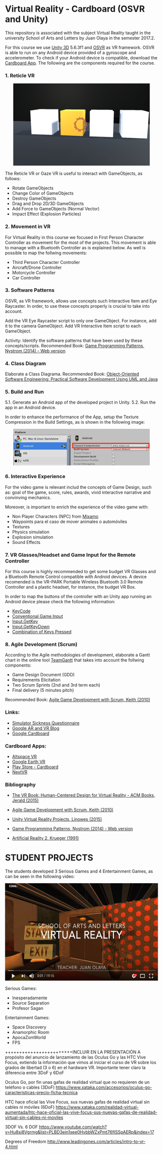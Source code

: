 # Virtual Reality - Cardboard  (OSVR and Unity)

This repository is associated with the subject Virtual Reality taught in the university School of Arts and Letters by Juan Olaya in the semester 2017.2. 

For this course we use [Unity 3D](https://unity3d.com/) 5.6.3f1 and [OSVR](https://github.com/OSVR/OSVR-Unity) as VR framework. OSVR is able to run on any Android device provided of a gyroscope and accelerometer. To check if your Android device is compatible, download the [Cardboard App](https://play.google.com/store/apps/details?id=com.google.samples.apps.cardboarddemo&hl=es_419). The following are the components required for the course.


### 1. Reticle VR

<p align="center">
  <a>
    <img src="Images/ReticleVR.png" width=450 height=270>
  </a>
</p>

The Reticle VR or Gaze VR is useful to interact with GameObjects, as follows:
- Rotate GameObjects
- Change Color of GameObjects
- Destroy GameObjects
- Drag and Drop 2D/3D GameObjects
- Add Force to GameObjects (Normal Vector)
- Impact Effect (Explosion Particles)

### 2. Movement in VR
For Virtual Reality in this course we focused in First Person Character Controller as movement for the most of the projects. This movement is able to manage with a Bluetooth Controller as is explained below. As well is possible to map the follwing movements:
- Third Person Character Controller
- Aircraft/Drone Controller
- Motorcycle Controller
- Car Controller

### 3. Software Patterns 
OSVR, as VR framework, allows use concepts such Interactive Item and Eye Raycaster. In order, to use these concepts properly is crucial to take into account.

Add the VR Eye Raycaster script to only one GameObject. For instance, add it to the camera GameObject.
Add VR Interactive Item script to each GameObject. 

Activity: Identify the software patterns that have been used by these concepts/scripts.
Recommended Book: [Game Programming Patterns, Nystrom (2014) - Web version](http://gameprogrammingpatterns.com/contents.html)

### 4. Class Diagram

Elaborate a Class Diagrama. Recommended Book: [Object-Oriented Software Engineering: Practical Software Development Using UML and Java](https://www.amazon.com/Object-Oriented-Software-Engineering-Practical-Development/dp/0077109082)

### 5. Build and Run
5.1. Generate an Android app of the developed project in Unity. 
5.2. Run the app in an Android device. 

In order to enhance the performance of the App, setup the Texture Compression in the Build Settings, as is shown in the following image:

<p align="center">
  <a>
    <img src="Images/BuildAndRun.png" width=450 height=120>
  </a>
</p>

### 6. Interactive Experience
For the video game is relevant includ the concepts of Game Design, such as: goal of the game, score, rules, awards, vivid interactive narrative and convinving mechanics.

Moreover, is important to enrich the experience of the video game with:

- Non Player Characters (NPC) from [Mixamo](https://www.mixamo.com)
- Waypoints para el caso de mover animales o automóviles
- Textures
- Physics simulation
- Explosion simulation
- Sound Effects 


### 7.  VR Glasses/Headset and Game Input for the Remote Controller 
For this course is highly recommended to get some budget VR Glasses and a Bluetooth Remote Control compatible with Android devices. A device recomended is the VR-PARK Portable Wireless Bluetooth 3.0 Remote Controller and a plastic headset, for instance, the budget VR Box.

In order to map the buttons of the controller with an Unity app running an Android device please check the following information:

- [KeyCode](https://docs.unity3d.com/ScriptReference/KeyCode.html)
- [Conventional Game Input](https://docs.unity3d.com/Manual/ConventionalGameInput.html)
- [Input.GetKey](https://docs.unity3d.com/ScriptReference/Input.GetKey.html)
- [Input.GetKeyDown](https://docs.unity3d.com/ScriptReference/Input.GetKeyDown.html)
- [Combination of Keys Pressed](https://answers.unity.com/questions/49285/how-can-i-get-a-combination-of-keys-pressed.html)

### 8. Agile Development (Scrum)
According to the Agile methodologies of development, elaborate a Gantt chart in the online tool [TeamGantt](https://www.teamgantt.com/) that takes into account the follwing components:
- Game Design Document (GDD)
- Requirements Elicitation
- Two Scrum Sprints (2nd and 3rd term each) 
- Final delivery (5 minutes pitch)

Recommended Book: [Agile Game Development with Scrum, Keith (2010)](https://www.amazon.com/Agile-Development-Scrum-Addison-Wesley-Signature/dp/0321618521/ref=sr_1_1?ie=UTF8&qid=1516825327&sr=8-1&keywords=agile+game+development+with+scrum)

### Links:
- [Simulator Sickness Questionnaire](http://w3.uqo.ca/cyberpsy/docs/qaires/ssq/SSQ_va.pdf)
- [Google AR and VR Blog](https://blog.google/products/google-vr/)
- [Google Cardboard](https://vr.google.com/cardboard/)

### Cardboard Apps:
- [Altspace VR](https://altvr.com/)
- [Google Earth VR](https://vr.google.com/earth/)
- [Play Store - Cardboard](https://play.google.com/store/apps/collection/promotion_3001527_cardboard_apps)
- [NextVR](https://www.nextvr.com/)

### Bibliography
- [The VR Book: Human-Centered Design for Virtual Reality - ACM Books, Jerald (2015)](https://www.amazon.com/VR-Book-Human-Centered-Virtual-Reality/dp/1970001127/ref=sr_1_1?ie=UTF8&qid=1516756592&sr=8-1&keywords=VR-Book-Human-Centered-Virtual-Reality)

- [Agile Game Development with Scrum, Keith (2010)](https://www.amazon.com/Agile-Development-Scrum-Addison-Wesley-Signature/dp/0321618521/ref=sr_1_1?ie=UTF8&qid=1516825327&sr=8-1&keywords=agile+game+development+with+scrum)

- [Unity Virtual Reality Projects, Linowes (2015)](https://www.amazon.com/dp/178398855X/ref=sspa_dk_detail_0?psc=1&pd_rd_i=178398855X&pd_rd_wg=wDE6o&pd_rd_r=VS6C5Y7P24ZZC3FJ6KR5&pd_rd_w=03w3M)

- [Game Programming Patterns, Nystrom (2014) - Web version](http://gameprogrammingpatterns.com/contents.html)

- [Artificial Reality 2, Krueger (1991)](https://www.amazon.com/Artificial-Reality-2nd-Myron-Krueger/dp/0201522608/ref=sr_1_2?ie=UTF8&qid=1497846274&sr=8-2&keywords=Artificial+Reality)


# STUDENT PROJECTS
The students developed 3 Serious Games and 4 Entertainment Games, as can be seen in the following video:

<p align="center">
  <a href="https://youtu.be/51uu72lHyX4" target="_blank">
    <img src="Images/YoutubeVideo.png" width=600 height=320>
  </a>
</p>

Serious Games:
- Inesperadamente
- Source Separation
- Profesor Sagan

Entertainment Games:
- Space Discovery
- Anamorphic Room
- ApocaZomWorld
- FPS




++++++++++++++++++++++++INCLUIR EN LA PRESENTACIÓN
A propósito del anuncio de lanzamiento de las Oculus Go y las HTC Vive Focus, extiendo la información que vimos al iniciar el curso de VR sobre los grados de libertad (3 o 6) en el hardware VR. Importante tener claro la diferencia entre 3DoF y 6DoF

Oculus Go, por fin unas gafas de realidad virtual que no requieren de un teléfono o cables (3DoF)
https://www.xataka.com/accesorios/oculus-go-caracteristicas-precio-ficha-tecnica

HTC hace oficial las Vive Focus, sus nuevas gafas de realidad virtual sin cables ni móviles (6DoF)
https://www.xataka.com/realidad-virtual-aumentada/htc-hace-oficial-las-vive-focus-sus-nuevas-gafas-de-realidad-virtual-sin-cables-ni-moviles

3DOF Vs. 6 DOF 
https://www.youtube.com/watch?v=Hu8si8Vgrmg&list=PLBD3ein1xee0HvbbWZxPmt76fISSpAERp&index=17

Degrees of Freedom
http://www.leadingones.com/articles/intro-to-vr-4.html

